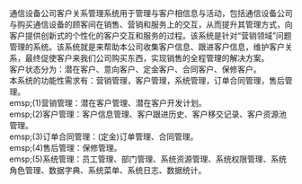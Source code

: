 通信设备公司客户关系管理系统用于管理与客户相信息与活动，包括通信设备公司与购买通信设备的顾客间在销售、营销和服务上的交互，从而提升其管理方式，向客户提供创新式的个性化的客户交互和服务的过程。该系统是针对“营销领域”问题管理的系统。该系统就是来帮助本公司收集客户信息、跟进客户信息，维护客户关系，最终促使客户来我们公司购买东西，实现销售的全程管理的解决方案。
<br>客户状态分为：潜在客户、意向客户、定金客户、合同客户、保修客户。
<br>本系统的功能性需求有：营销管理，客户管理，系统管理，订单合同管理，售后管理。
<br>emsp;(1)营销管理：潜在客户管理、潜在客户开发计划。
<br>emsp;(2)客户管理：客户信息管理、客户跟进历史、客户移交记录、客户资源池管理。
<br>emsp;(3)订单合同管理：(定金)订单管理、合同管理。
<br>emsp;(4)售后管理：保修管理。
<br>emsp;(5)系统管理：员工管理、部门管理、系统资源管理、系统权限管理、系统角色管理、数据字典、系统菜单、系统日志、数据统计。


